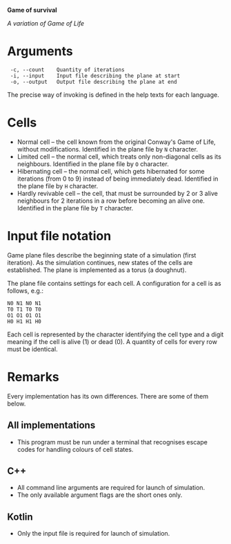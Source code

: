 __Game of survival__

_A variation of Game of Life_

# Arguments
```
 -c, --count    Quantity of iterations
 -i, --input    Input file describing the plane at start
 -o, --output   Output file describing the plane at end
```

The precise way of invoking is defined in the help texts for each language.

# Cells
* Normal cell – the cell known from the original Conway's Game of Life, without modifications. Identified in the plane file by ```N``` character.
* Limited cell – the normal cell, which treats only non-diagonal cells as its neighbours. Identified in the plane file by ```O``` character.
* Hibernating cell – the normal cell, which gets hibernated for some iterations (from 0 to 9) instead of being immediately dead. Identified in the plane file by ```H``` character.
* Hardly revivable cell – the cell, that must be surrounded by 2 or 3 alive neighbours for 2 iterations in a row before becoming an alive one. Identified in the plane file by ```T``` character.

# Input file notation
Game plane files describe the beginning state of a simulation (first iteration). As the simulation continues, new states of the cells are established. The plane is implemented as a torus (a doughnut).

The plane file contains settings for each cell. A configuration for a cell is as follows, e.g.:
```
N0 N1 N0 N1
T0 T1 T0 T0
O1 O1 O1 O1
H0 H1 H1 H0
```

Each cell is represented by the character identifying the cell type and a digit meaning if the cell is alive (1) or dead (0). A quantity of cells for every row must be identical.

# Remarks

Every implementation has its own differences. There are some of them below.

## All implementations
* This program must be run under a terminal that recognises escape codes for handling colours of cell states.

## C++
* All command line arguments are required for launch of simulation.
* The only available argument flags are the short ones only.

## Kotlin
* Only the input file is required for launch of simulation.
